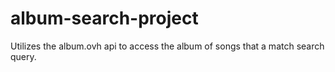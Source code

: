 # album-search-project

Utilizes the album.ovh api to access the album of songs that a match search query.
